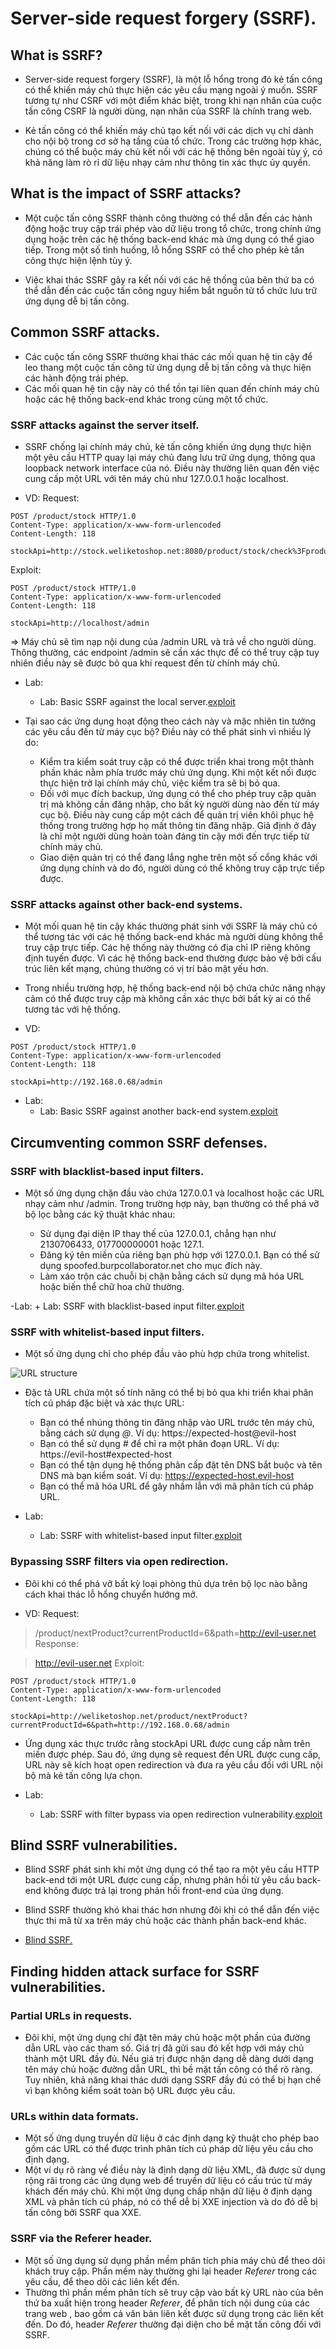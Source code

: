 # Server-side request forgery (SSRF).

## What is SSRF?

- Server-side request forgery (SSRF), là một lỗ hổng trong đó kẻ tấn công có thể khiến máy chủ thực hiện các yêu cầu mạng ngoài ý muốn. SSRF tương tự như CSRF với một điểm khác biệt, trong khi nạn nhân của cuộc tấn công CSRF là người dùng, nạn nhân của SSRF là chính trang web.

- Kẻ tấn công có thể khiến máy chủ tạo kết nối với các dịch vụ chỉ dành cho nội bộ trong cơ sở hạ tầng của tổ chức. Trong các trường hợp khác, chúng có thể buộc máy chủ kết nối với các hệ thống bên ngoài tùy ý, có khả năng làm rò rỉ dữ liệu nhạy cảm như thông tin xác thực ủy quyền. 

## What is the impact of SSRF attacks?

- Một cuộc tấn công SSRF thành công thường có thể dẫn đến các hành động hoặc truy cập trái phép vào dữ liệu trong tổ chức, trong chính ứng dụng hoặc trên các hệ thống back-end khác mà ứng dụng có thể giao tiếp. Trong một số tình huống, lỗ hổng SSRF có thể cho phép kẻ tấn công thực hiện lệnh tùy ý.

- Việc khai thác SSRF gây ra kết nối với các hệ thống của bên thứ ba có thể dẫn đến các cuộc tấn công nguy hiểm bắt nguồn từ tổ chức lưu trữ ứng dụng dễ bị tấn công.

## Common SSRF attacks.

- Các cuộc tấn công SSRF thường khai thác các mối quan hệ tin cậy để leo thang một cuộc tấn công từ ứng dụng dễ bị tấn công và thực hiện các hành động trái phép. 
- Các mối quan hệ tin cậy này có thể tồn tại liên quan đến chính máy chủ hoặc các hệ thống back-end khác trong cùng một tổ chức.

### SSRF attacks against the server itself.

- SSRF chống lại chính máy chủ, kẻ tấn công khiến ứng dụng thực hiện một yêu cầu HTTP quay lại máy chủ đang lưu trữ ứng dụng, thông qua loopback network interface của nó. Điều này thường liên quan đến việc cung cấp một URL với tên máy chủ như 127.0.0.1 hoặc localhost.

- VD:
Request:
```
POST /product/stock HTTP/1.0
Content-Type: application/x-www-form-urlencoded
Content-Length: 118

stockApi=http://stock.weliketoshop.net:8080/product/stock/check%3FproductId%3D6%26storeId%3D1
```
Exploit:
```
POST /product/stock HTTP/1.0
Content-Type: application/x-www-form-urlencoded
Content-Length: 118

stockApi=http://localhost/admin
```
=> Máy chủ sẽ tìm nạp nội dung của /admin URL và trả về cho người dùng. Thông thường, các endpoint /admin sẽ cần xác thực để có thể truy cập tuy nhiên điều này sẽ được bỏ qua khi request đến từ chính máy chủ.

- Lab:
	+ Lab: Basic SSRF against the local server.[exploit](lab1.py)

- Tại sao các ứng dụng hoạt động theo cách này và mặc nhiên tin tưởng các yêu cầu đến từ máy cục bộ? Điều này có thể phát sinh vì nhiều lý do:

	+ Kiểm tra kiểm soát truy cập có thể được triển khai trong một thành phần khác nằm phía trước máy chủ ứng dụng. Khi một kết nối được thực hiện trở lại chính máy chủ, việc kiểm tra sẽ bị bỏ qua.
	+ Đối với mục đích backup, ứng dụng có thể cho phép truy cập quản trị mà không cần đăng nhập, cho bất kỳ người dùng nào đến từ máy cục bộ. Điều này cung cấp một cách để quản trị viên khôi phục hệ thống trong trường hợp họ mất thông tin đăng nhập. Giả định ở đây là chỉ một người dùng hoàn toàn đáng tin cậy mới đến trực tiếp từ chính máy chủ.
	+ Giao diện quản trị có thể đang lắng nghe trên một số cổng khác với ứng dụng chính và do đó, người dùng có thể không truy cập trực tiếp được.

### SSRF attacks against other back-end systems.

- Một mối quan hệ tin cậy khác thường phát sinh với SSRF là máy chủ có thể tương tác với các hệ thống back-end khác mà người dùng không thể truy cập trực tiếp. Các hệ thống này thường có địa chỉ IP riêng không định tuyến được. Vì các hệ thống back-end thường được bảo vệ bởi cấu trúc liên kết mạng, chúng thường có vị trí bảo mật yếu hơn. 

- Trong nhiều trường hợp, hệ thống back-end nội bộ chứa chức năng nhạy cảm có thể được truy cập mà không cần xác thực bởi bất kỳ ai có thể tương tác với hệ thống.

- VD:
```
POST /product/stock HTTP/1.0
Content-Type: application/x-www-form-urlencoded
Content-Length: 118

stockApi=http://192.168.0.68/admin
```

- Lab:
	+ Lab: Basic SSRF against another back-end system.[exploit](lab2.py)

## Circumventing common SSRF defenses.

### SSRF with blacklist-based input filters.

- Một số ứng dụng chặn đầu vào chứa 127.0.0.1 và localhost hoặc các URL nhạy cảm như /admin. Trong trường hợp này, bạn thường có thể phá vỡ bộ lọc bằng các kỹ thuật khác nhau:

	+ Sử dụng đại diện IP thay thế của 127.0.0.1, chẳng hạn như 2130706433, 017700000001 hoặc 127.1.
	+ Đăng ký tên miền của riêng bạn phù hợp với 127.0.0.1. Bạn có thể sử dụng spoofed.burpcollaborator.net cho mục đích này.
	+ Làm xáo trộn các chuỗi bị chặn bằng cách sử dụng mã hóa URL hoặc biến thể chữ hoa chữ thường.

-Lab:
	+ Lab: SSRF with blacklist-based input filter.[exploit](lab3.py) 

### SSRF with whitelist-based input filters.

- Một số ứng dụng chỉ cho phép đầu vào phù hợp chứa trong whitelist.

![URL structure](URL-structure.png)

- Đặc tả URL chứa một số tính năng có thể bị bỏ qua khi triển khai phân tích cú pháp đặc biệt và xác thực URL:

	+ Bạn có thể nhúng thông tin đăng nhập vào URL trước tên máy chủ, bằng cách sử dụng *@*. Ví dụ: https://expected-host@evil-host
	+ Bạn có thể sử dụng *#* để chỉ ra một phân đoạn URL. Ví dụ: https://evil-host#expected-host
	+ Bạn có thể tận dụng hệ thống phân cấp đặt tên DNS bắt buộc và tên DNS mà bạn kiểm soát. Ví dụ: https://expected-host.evil-host
	+ Bạn có thể mã hóa URL để gây nhầm lẫn với mã phân tích cú pháp URL.

- Lab:
	+ Lab: SSRF with whitelist-based input filter.[exploit](lab4.py)

### Bypassing SSRF filters via open redirection.

- Đôi khi có thể phá vỡ bất kỳ loại phòng thủ dựa trên bộ lọc nào bằng cách khai thác lỗ hổng chuyển hướng mở.

- VD:
Request:

> /product/nextProduct?currentProductId=6&path=http://evil-user.net
Response:

> http://evil-user.net
Exploit:
```
POST /product/stock HTTP/1.0
Content-Type: application/x-www-form-urlencoded
Content-Length: 118

stockApi=http://weliketoshop.net/product/nextProduct?currentProductId=6&path=http://192.168.0.68/admin
```

- Ứng dụng xác thực trước rằng stockApi URL được cung cấp nằm trên miền được phép. Sau đó, ứng dụng sẽ request đến URL được cung cấp, URL này sẽ kích hoạt open redirection và đưa ra yêu cầu đối với URL nội bộ mà kẻ tấn công lựa chọn.

- Lab:
	+ Lab: SSRF with filter bypass via open redirection vulnerability.[exploit](lab5.py)

## Blind SSRF vulnerabilities.

- Blind SSRF phát sinh khi một ứng dụng có thể tạo ra một yêu cầu HTTP back-end tới một URL được cung cấp, nhưng phản hồi từ yêu cầu back-end không được trả lại trong phản hồi front-end của ứng dụng.

- Blind SSRF thường khó khai thác hơn nhưng đôi khi có thể dẫn đến việc thực thi mã từ xa trên máy chủ hoặc các thành phần back-end khác.

- [Blind SSRF.](blind_ssrf.md)

## Finding hidden attack surface for SSRF vulnerabilities.

### Partial URLs in requests.

- Đôi khi, một ứng dụng chỉ đặt tên máy chủ hoặc một phần của đường dẫn URL vào các tham số. Giá trị đã gửi sau đó kết hợp với máy chủ thành một URL đầy đủ. Nếu giá trị được nhận dạng dễ dàng dưới dạng tên máy chủ hoặc đường dẫn URL, thì bề mặt tấn công có thể rõ ràng. Tuy nhiên, khả năng khai thác dưới dạng SSRF đầy đủ có thể bị hạn chế vì bạn không kiểm soát toàn bộ URL được yêu cầu.

### URLs within data formats.

- Một số ứng dụng truyền dữ liệu ở các định dạng kỹ thuật cho phép bao gồm các URL có thể được trình phân tích cú pháp dữ liệu yêu cầu cho định dạng. 
- Một ví dụ rõ ràng về điều này là định dạng dữ liệu XML, đã được sử dụng rộng rãi trong các ứng dụng web để truyền dữ liệu có cấu trúc từ máy khách đến máy chủ. Khi một ứng dụng chấp nhận dữ liệu ở định dạng XML và phân tích cú pháp, nó có thể dễ bị XXE injection và do đó dễ bị tấn công bởi SSRF qua XXE.

### SSRF via the Referer header.

- Một số ứng dụng sử dụng phần mềm phân tích phía máy chủ để theo dõi khách truy cập. Phần mềm này thường ghi lại header *Referer* trong các yêu cầu, để theo dõi các liên kết đến. 
- Thường thì phần mềm phân tích sẽ truy cập vào bất kỳ URL nào của bên thứ ba xuất hiện trong header *Referer*, để phân tích nội dung của các trang web , bao gồm cả văn bản liên kết được sử dụng trong các liên kết đến. Do đó, header *Referer* thường đại diện cho bề mặt tấn công đối với SSRF.